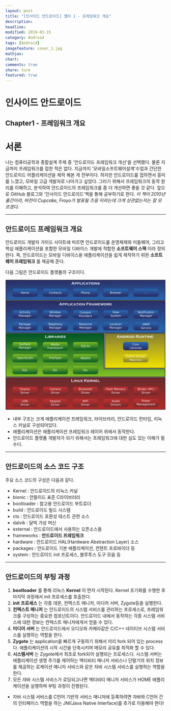 ```yaml
---
layout: post
title: "[인사이드 안드로이드] 챕터 1 - 프레임워크 개요"
description:
headline:
modified: 2019-03-15
category: Android
tags: [Android]
imagefeature: cover_1.jpg
mathjax:
chart:
comments: true
share: ture
featured: true
---
```


인사이드 안드로이드
==================

Chapter1 - 프레임워크 개요
---------------------------------------

# 서론
나는 컴퓨터공학과 종합설계 주제 중 '안드로이드 프레임워크 개선'을 선택했다. 물론 지금까지 프레임워크를 접한 적은 없다. 지금까지 '모바일소프트웨어설계'수업과 간단한 안드로이드 어플리케이션을 제작 해본 게 전부이다. 하지만 안드로이드를 접하면서 흥미를 느꼈고, 모바일 고급 개발자로 나아가고 싶었다. 그러기 위해서 프레임워크의 동작 원리를 이해하고, 분석하여 안드로이드의 프레임워크를 좀 더 개선하면 좋을 것 같다. 앞으로 GitHub 블로그와 '인사이드 안드로이드'책을 통해 공부하기로 한다.
*이 책이 2010년 출간이라, 버전이 Cupcake, Froyo가 발표될 즈음 이라는데 크게 상관없는지는 잘 모르겠다.*

---------------------------------------

## 안드로이드 프레임워크 개요
안드로이드 개발자 가이드 사이트에 따르면 안드로이드를 운영체제와 미들웨어, 그리고 핵심 애플리케이션을 포함한 모바일 디바이스 개발에 적합한 **소프트웨어 스택** 이라 정의한다. 즉, 안드로이드는 모바일 디바이스용 애플리케이션을 쉽게 제작하기 위한 **소프트웨어 프레임워크** 를 제공해 준다.

다음 그림은 안드로이드 플랫폼의 구조이다.

![Alt text](/images/post/framework.png "안드로이드 내부 구조")

* 내부 구조는 크게 애플리케이션 프레임워크, 라이브러리, 안드로이드 런타임, 리눅스 커널로 구성되어있다.
* 애플리케이션은 애플리케이션 프레임워크 레이어 위에서 동작한다.
* 안드로이드 플랫폼 개발자가 되기 위해서는 프레임워크에 대한 심도 있는 이해가 필수다.

---------------------------------------

## 안드로이드의 소스 코드 구조
주요 소스 코드의 구성은 다음과 같다.
* Kernel : 안드로이드의 리눅스 커널
* bionic : 안들이드 표준 C라이브러리
* bootloader : 참고용 안드로이드 부트로더
* build : 안드로이드 빌드 시스템
* cts : 안드로이드 호환성 테스트 관련 소스
* dalvik : 달빅 가상 머신
* external : 안드로이드에서 사용하는 오픈소스들
* frameworks : **안드로이드 프레임워크**
* hardware : 안드로이드 HAL(Hardware Abstraction Layer) 소스
* packages : 안드로이드 기본 애플리케이션, 컨텐트 프로바이더 등
* system : 안드로이드 init 프로세스, 블루투스 도구 모음 등

---------------------------------------

## 안드로이드의 부팅 과정
1. **bootloader** 를 통해 리눅스 **Kernel** 이 먼저 시작된다. Kernel 초기화를 수행한 후 마지막 과정에서 init 프로세스를 호출한다.
2. **init 프로세스** 는 각종 데몬, 컨텍스트 매니저, 미디어 서버, Zygote등을 실행한다.
3. **컨텍스트 매니저** 는 안드로이드의 시스템 서비스를 관리하는 프로세스로, 프레임워크를 구성하는 중요한 컴포넌트이다. 안드로이드 내에서 동작하는 각종 시스템 서비스에 대한 정보는 컨텍스트 매니저에게서 얻을 수 있다.
4. **미디어 서버** 는 안드로이드에서 오디오와 카메라같은 C/C++ 네이티브 시스템 서비스를 실행하는 역할을 한다.
5. **Zygote** 는 application을 빠르게 구동하기 위해서 미리 fork 되어 있는 process다. 애플리케이션의 시작 시간을 단축시키며 메모리 공유를 최적화 할 수 있다.
6. **시스템서버** 는 Zygote에서 최초로 fork되어 실행되는 프로세스다. 시스템 서버는 애플리케이션 생명 주기를 제어하는 액티비티 매니저 서비스나 단말기의 위치 정보를 제공하는 로케이션 매니저 서비스와 같은 자바 시스템 서비스를 실행하는 역할을 한다.
7. 모든 자바 시스템 서비스가 로딩되고나면 액티비티 매니저 서비스가 HOME 애플리케이션을 실행하며 부팅 과정이 진행된다.


* 자바 시스템 서비스를 C언어 기반의 서비스 매니저에 등록하려면 자바와 C언어 간의 인터페이스 역할을 하는 JNI(Java Native Interface)를 추가로 이용해야 한다!
